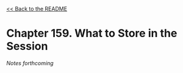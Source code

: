 [&lt;&lt; Back to the README](README.md)

# Chapter 159. What to Store in the Session

*Notes forthcoming*